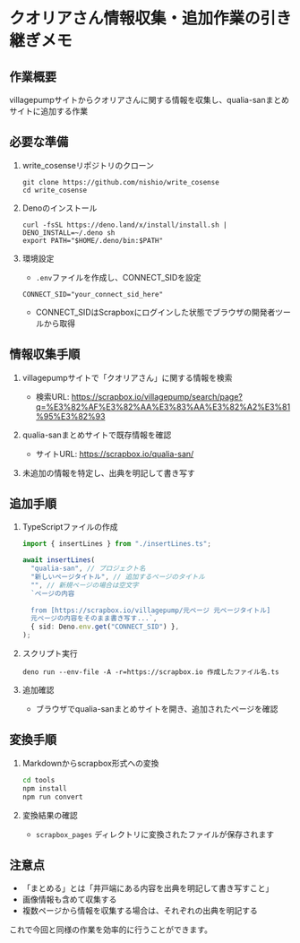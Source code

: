 # クオリアさん情報収集・追加作業の引き継ぎメモ

## 作業概要
villagepumpサイトからクオリアさんに関する情報を収集し、qualia-sanまとめサイトに追加する作業

## 必要な準備
1. write_cosenseリポジトリのクローン
   ```
   git clone https://github.com/nishio/write_cosense
   cd write_cosense
   ```

2. Denoのインストール
   ```
   curl -fsSL https://deno.land/x/install/install.sh | DENO_INSTALL=~/.deno sh
   export PATH="$HOME/.deno/bin:$PATH"
   ```

3. 環境設定
   - `.env`ファイルを作成し、CONNECT_SIDを設定
   ```
   CONNECT_SID="your_connect_sid_here"
   ```
   - CONNECT_SIDはScrapboxにログインした状態でブラウザの開発者ツールから取得

## 情報収集手順
1. villagepumpサイトで「クオリアさん」に関する情報を検索
   - 検索URL: https://scrapbox.io/villagepump/search/page?q=%E3%82%AF%E3%82%AA%E3%83%AA%E3%82%A2%E3%81%95%E3%82%93

2. qualia-sanまとめサイトで既存情報を確認
   - サイトURL: https://scrapbox.io/qualia-san/

3. 未追加の情報を特定し、出典を明記して書き写す

## 追加手順
1. TypeScriptファイルの作成
   ```typescript
   import { insertLines } from "./insertLines.ts";

   await insertLines(
     "qualia-san", // プロジェクト名
     "新しいページタイトル", // 追加するページのタイトル
     "", // 新規ページの場合は空文字
     `ページの内容
     
     from [https://scrapbox.io/villagepump/元ページ 元ページタイトル]
     元ページの内容をそのまま書き写す...`,
     { sid: Deno.env.get("CONNECT_SID") },
   );
   ```

2. スクリプト実行
   ```
   deno run --env-file -A -r=https://scrapbox.io 作成したファイル名.ts
   ```

3. 追加確認
   - ブラウザでqualia-sanまとめサイトを開き、追加されたページを確認

## 変換手順
1. Markdownからscrapbox形式への変換
   ```bash
   cd tools
   npm install
   npm run convert
   ```
   
2. 変換結果の確認
   - `scrapbox_pages` ディレクトリに変換されたファイルが保存されます

## 注意点
- 「まとめる」とは「井戸端にある内容を出典を明記して書き写すこと」
- 画像情報も含めて収集する
- 複数ページから情報を収集する場合は、それぞれの出典を明記する

これで今回と同様の作業を効率的に行うことができます。
